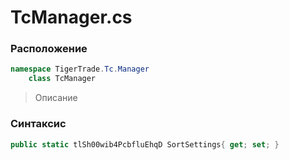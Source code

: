 
# TcManager.cs
### Расположение
```csharp
namespace TigerTrade.Tc.Manager  
    class TcManager
```

> Описание

### Синтаксис
```csharp
public static tlSh00wib4PcbfluEhqD SortSettings{ get; set; }
```
